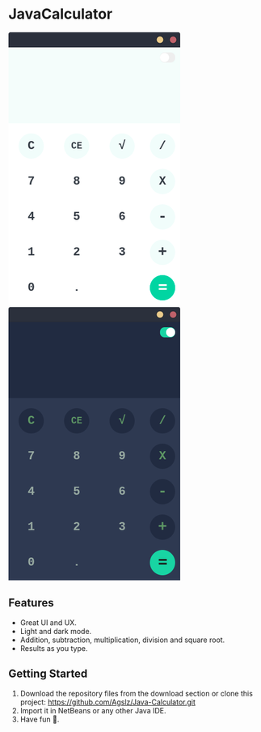 # JavaCalculator

![Calculator Light](screenshots/light.png) ![Calculator Dark](screenshots/dark.png)

## Features

* Great UI and UX.
* Light and dark mode.
* Addition, subtraction, multiplication, division and square root.
* Results as you type.

## Getting Started

1. Download the repository files from the download section or clone this project:
       https://github.com/Agslz/Java-Calculator.git
2. Import it in NetBeans or any other Java IDE.
3. Have fun 🚀.
